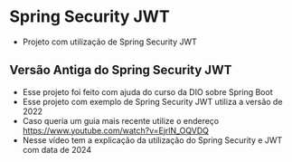 # Spring Security JWT
- Projeto com utilização de Spring Security JWT

## Versão Antiga do Spring Security JWT
- Esse projeto foi feito com ajuda do curso da DIO sobre Spring Boot
- Esse projeto com exemplo de Spring Security JWT utiliza a versão de 2022
- Caso queria um guia mais recente utilize o endereço https://www.youtube.com/watch?v=EjrlN_OQVDQ
- Nesse vídeo tem a explicação da utilização do Spring Security e JWT com data de 2024
